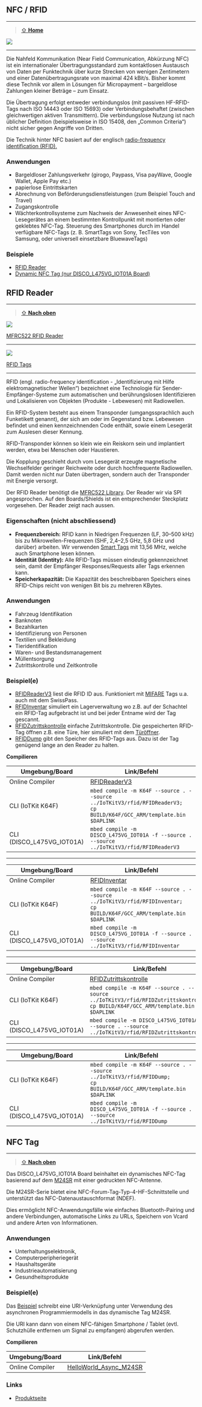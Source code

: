 ## NFC / RFID 
***

> [⇧ **Home**](../README.md)

[![](https://www.st.com/content/ccc/fragment/multimedia/video/product_video_thumbnail/group0/e1/e2/a9/18/f0/44/46/f1/What%20is%20NFC%20-%20Thumbnail/files/What%20is%20NFC%20Thumbnail.jpg/_jcr_content/translations/en.What%20is%20NFC%20Thumbnail.jpg)](https://st-videos.s3.amazonaws.com/2017-NFC-forum-what-is-nfc.mp4)

- - -

Die Nahfeld Kommunikation (Near Field Communication, Abkürzung NFC) ist ein internationaler Übertragungsstandard zum kontaktlosen Austausch von Daten per Funktechnik über kurze Strecken von wenigen Zentimetern und einer Datenübertragungsrate von maximal 424 kBit/s. Bisher kommt diese Technik vor allem in Lösungen für Micropayment – bargeldlose Zahlungen kleiner Beträge – zum Einsatz.

Die Übertragung erfolgt entweder verbindungslos (mit passiven HF-RFID-Tags nach ISO 14443 oder ISO 15693) oder Verbindungsbehaftet (zwischen gleichwertigen aktiven Transmittern). Die verbindungslose Nutzung ist nach üblicher Definition (beispielsweise in ISO 15408, den „Common Criteria“) nicht sicher gegen Angriffe von Dritten.

Die Technik hinter NFC basiert auf der englisch [radio-frequency identification (RFID).](http://de.wikipedia.org/wiki/RFID)

### Anwendungen

*   Bargeldloser Zahlungsverkehr (girogo, Paypass, Visa payWave, Google Wallet, Apple Pay etc.)
*   papierlose Eintrittskarten
*   Abrechnung von Beförderungsdienstleistungen (zum Beispiel Touch and Travel)
*   Zugangskontrolle
*   Wächterkontrollsysteme zum Nachweis der Anwesenheit eines NFC-Lesegerätes an einem bestimmten Kontrollpunkt mit montierten oder geklebtes NFC-Tag. Steuerung des Smartphones durch im Handel verfügbare NFC-Tags (z. B. SmartTags von Sony, TecTiles von Samsung, oder universell einsetzbare BluewaveTags)

### Beispiele

* [RFID Reader](#rfid-reader)
* [Dynamic NFC Tag (nur DISCO_L475VG_IOT01A Board)](#nfc-tag)

## RFID Reader
***

> [⇧ **Nach oben**](#beispiele)

![](../images/sensors/RFIDReader.png) 

[MFRC522 RFID Reader](http://developer.mbed.org/users/AtomX/code/FRDM_MFRC522/) 

- - -

![](../images/sensors/RFIDTag.png)

[RFID Tags](http://de.wikipedia.org/wiki/RFID)

- - -

RFID (engl. radio-frequency identification - „Identifizierung mit Hilfe elektromagnetischer Wellen“) bezeichnet eine Technologie für Sender-Empfänger-Systeme zum automatischen und berührungslosen Identifizieren und Lokalisieren von Objekten (Produkte - Lebewesen) mit Radiowellen.

Ein RFID-System besteht aus einem Transponder (umgangssprachlich auch Funketikett genannt), der sich am oder im Gegenstand bzw. Lebewesen befindet und einen kennzeichnenden Code enthält, sowie einem Lesegerät zum Auslesen dieser Kennung.

RFID-Transponder können so klein wie ein Reiskorn sein und implantiert werden, etwa bei Menschen oder Haustieren.

Die Kopplung geschieht durch vom Lesegerät erzeugte magnetische Wechselfelder geringer Reichweite oder durch hochfrequente Radiowellen. Damit werden nicht nur Daten übertragen, sondern auch der Transponder mit Energie versorgt.

Der RFID Reader benötigt die [MFRC522 Library](http://developer.mbed.org/users/AtomX/code/MFRC522/). Der Reader wir via SPI angesprochen. Auf den Boards/Shields ist ein entsprechender Steckplatz vorgesehen. Der Reader zeigt nach aussen.

### Eigenschaften (nicht abschliessend)

*   **Frequenzbereich:** RFID kann in Niedrigen Frequenzen (LF, 30–500 kHz) bis zu Mikrowellen-Frequenzen (SHF, 2,4–2,5 GHz, 5,8 GHz und darüber) arbeiten. Wir verwenden [Smart Tags](http://de.wikipedia.org/wiki/Smart_Label) mit 13,56 MHz, welche auch Smartphone lesen können.
*   **Identität (Identity):** Alle RFID-Tags müssen eindeutig gekennzeichnet sein, damit der Empfänger Responses/Requests aller Tags erkennen kann.
*   **Speicherkapazität:** Die Kapazität des beschreibbaren Speichers eines RFID-Chips reicht von wenigen Bit bis zu mehreren KBytes.

### Anwendungen

*   Fahrzeug Identifikation
*   Banknoten
*   Bezahlkarten
*   Identifizierung von Personen
*   Textilien und Bekleidung
*   Tieridentifikation
*   Waren- und Bestandsmanagement
*   Müllentsorgung
*   Zutrittskontrolle und Zeitkontrolle

### Beispiel(e)

* [RFIDReaderV3](RFIDReaderV3/src/main.cpp) liest die RFID ID aus. Funktioniert mit [MIFARE](https://de.wikipedia.org/wiki/Mifare) Tags u.a. auch mit dem SwissPass.
* [RFIDInventar](RFIDInventar/src/main.cpp) simuliert ein Lagerverwaltung wo z.B. auf der Schachtel ein RFID-Tag aufgebracht ist und bei jeder Entname wird der Tag gescannt. 
* [RFIDZutrittskontrolle](RFIDZutrittskontrolle/src/main.cpp) einfache Zutrittskontrolle. Die gespeicherten RFID-Tag öffnen z.B. eine Türe, hier simuliert mit dem [Türöffner](../actors#türöffner).
* [RFIDDump](RFIDDump/src/main.cpp) gibt den Speicher des RFID-Tags aus. Dazu ist der Tag genügend lange an den Reader zu halten.

**Compilieren**

| Umgebung/Board    | Link/Befehl                      |
| ----------------- | -------------------------------- |
| Online Compiler | [RFIDReaderV3](https://os.mbed.com/compiler/#import:/teams/IoTKitV3/code/RFIDReaderV3/) |
| CLI (IoTKit K64F) | `mbed compile -m K64F --source . --source ../IoTKitV3/rfid/RFIDReaderV3; ` <br> `cp BUILD/K64F/GCC_ARM/template.bin $DAPLINK` |
| CLI (DISCO_L475VG_IOT01A) | `mbed compile -m DISCO_L475VG_IOT01A -f --source . --source ../IoTKitV3/rfid/RFIDReaderV3` |
- - -
| Umgebung/Board    | Link/Befehl                      |
| ----------------- | -------------------------------- |
| Online Compiler | [RFIDInventar](https://os.mbed.com/compiler/#import:/teams/IoTKitV3/code/RFIDInventar/) |
| CLI (IoTKit K64F) | `mbed compile -m K64F --source . --source ../IoTKitV3/rfid/RFIDInventar; ` <br> `cp BUILD/K64F/GCC_ARM/template.bin $DAPLINK` |
| CLI (DISCO_L475VG_IOT01A) | `mbed compile -m DISCO_L475VG_IOT01A -f --source . --source ../IoTKitV3/rfid/RFIDInventar` |
- - -
| Umgebung/Board    | Link/Befehl                      |
| ----------------- | -------------------------------- |
| Online Compiler | [RFIDZutrittskontrolle](https://os.mbed.com/compiler/#import:/teams/IoTKitV3/code/RFIDZutrittskontrolle/) |
| CLI (IoTKit K64F) | `mbed compile -m K64F --source . --source ../IoTKitV3/rfid/RFIDZutrittskontrolle; ` <br> `cp BUILD/K64F/GCC_ARM/template.bin $DAPLINK` |
| CLI (DISCO_L475VG_IOT01A) | `mbed compile -m DISCO_L475VG_IOT01A -f --source . --source ../IoTKitV3/rfid/RFIDZutrittskontrolle` |
- - -
| Umgebung/Board    | Link/Befehl                      |
| ----------------- | -------------------------------- |
| CLI (IoTKit K64F) | `mbed compile -m K64F --source . --source ../IoTKitV3/rfid/RFIDDump; ` <br> `cp BUILD/K64F/GCC_ARM/template.bin $DAPLINK` |
| CLI (DISCO_L475VG_IOT01A) | `mbed compile -m DISCO_L475VG_IOT01A -f --source . --source ../IoTKitV3/rfid/RFIDDump` |

## NFC Tag
***

> [⇧ **Nach oben**](#beispiele)

Das DISCO_L475VG_IOT01A Board beinhaltet ein dynamisches NFC-Tag basierend auf dem [M24SR](https://www.st.com/en/nfc/m24sr-series-dynamic-nfc-tags.html) mit einer gedruckten NFC-Antenne.

Die M24SR-Serie bietet eine NFC-Forum-Tag-Typ-4-HF-Schnittstelle und unterstützt das NFC-Datenaustauschformat (NDEF). 

Dies ermöglicht NFC-Anwendungsfälle wie einfaches Bluetooth-Pairing und andere Verbindungen, automatische Links zu URLs, Speichern von Vcard und andere Arten von Informationen. 

### Anwendungen

* Unterhaltungselektronik,
* Computerperipheriegerät
* Haushaltsgeräte
* Industrieautomatisierung 
* Gesundheitsprodukte

### Beispiel(e)

Das [Beispiel](https://os.mbed.com/teams/ST/code/HelloWorld_Async_M24SR/#) schreibt eine URI-Verknüpfung unter Verwendung des asynchronen Programmiermodells in das dynamische Tag M24SR. 

Die URI kann dann von einem NFC-fähigen Smartphone / Tablet (evtl. Schutzhülle entfernen um Signal zu empfangen) abgerufen werden.

**Compilieren**

| Umgebung/Board    | Link/Befehl                      |
| ----------------- | -------------------------------- |
| Online Compiler | [HelloWorld_Async_M24SR](https://os.mbed.com/teams/ST/code/HelloWorld_Async_M24SR) |

### Links

* [Produktseite](https://www.st.com/en/nfc/m24sr-series-dynamic-nfc-tags.html)


